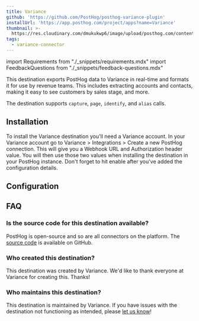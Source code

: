 ```yaml
---
title: Variance
github: 'https://github.com/PostHog/posthog-variance-plugin'
installUrl: 'https://app.posthog.com/project/apps?name=Variance'
thumbnail: >-
  https://res.cloudinary.com/dmukukwp6/image/upload/posthog.com/contents/cdp/thumbnails/variance.png
tags:
  - variance-connector
---
```


import Requirements from "./_snippets/requirements.mdx"
import FeedbackQuestions from "./_snippets/feedback-questions.mdx"

This destination exports PostHog data to Variance in real-time and formats it for use by revenue teams. This includes extracting accounts and contacts, making it easy to see customers by sales stage, and more.

<Requirements />

The destination supports `capture`, `page`, `identify`, and `alias` calls.

## Installation

To install the Variance destination you'll need a Variance account. In your Variance account go to Variance > Integrations > Create a new PostHog connection. This will give you a Webhook URL and Authorization header value. You will then use those two values when installing the destination in your PostHog instance. Don't forget to hit enable after you've added the configuration details.

## Configuration

<AppParameters />

## FAQ

### Is the source code for this destination available?

PostHog is open-source and so are all connectors on the platform. The [source code](https://github.com/PostHog/posthog-variance-plugin) is available on GitHub.

### Who created this destination?

This destination was created by Variance. We'd like to thank everyone at Variance for creating this. Thanks!

### Who maintains this destination?

This destination is maintained by Variance. If you have issues with the destination not functioning as intended, please [let us know](http://app.posthog.com/home#supportModal)!

<FeedbackQuestions />

